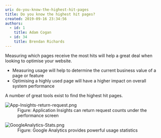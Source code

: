 ```yaml
---
uri: do-you-know-the-highest-hit-pages
title: Do you know the highest hit pages?
created: 2019-09-16 23:34:56
authors:
  - id: 1
    title: Adam Cogan
  - id: 34
    title: Brendan Richards
---
```





<span class='intro'> Measuring which pages receive the most hits will help a great deal when looking to optimise your website.<br><ul><li>Measuring usage will help to determine the current business value of a page or feature</li><li>Optimising a highly used page will have a higher impact on overall system performance<br></li></ul>A number of great tools exist to find the highest hit pages.<br> </span>

<dl class="image"><dt>
      <img src="/PublishingImages/App-Insights-return-request.png" alt="App-Insights-return-request.png" />​</dt><dd>Figure&#58; Application Insights can return request counts under the performance screen</dd></dl><dl class="image"><dt><img src="/PublishingImages/GoogleAnalytics-Stats.png" alt="GoogleAnalytics-Stats.png" />​ </dt><dd>​Figure&#58; Google Analytics provides powerful usage statistics</dd></dl>


